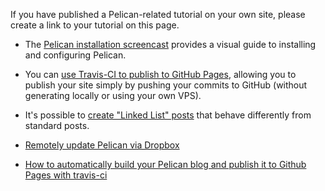 If you have published a Pelican-related tutorial on your own site, please create a link to your tutorial on this page.

- The [Pelican installation screencast](http://hackercodex.com/guide/pelican-static-site-generator-install/) provides a visual guide to installing and configuring Pelican.

- You can [use Travis-CI to publish to GitHub Pages](http://zonca.github.io/2013/09/automatically-build-pelican-and-publish-to-github-pages.html), allowing you to publish your site simply by pushing your commits to GitHub (without generating locally or using your own VPS).

- It's possible to [create "Linked List" posts](https://gist.github.com/jasonpbecker/7539951) that behave differently from standard posts.

- [Remotely update Pelican via Dropbox](http://www.sparsebundle.net/posts/remotely-update-pelican-via-dropbox/)

- [How to automatically build your Pelican blog and publish it to Github Pages with travis-ci](http://zonca.github.io/2013/09/automatically-build-pelican-and-publish-to-github-pages.html)
